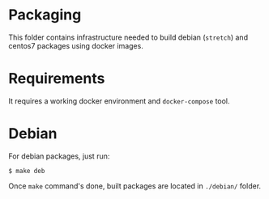 # Packaging

This folder contains infrastructure needed to build debian (`stretch`) and centos7 packages using docker images.

# Requirements

It requires a working docker environment and `docker-compose` tool.

# Debian

For debian packages, just run:
```console
$ make deb
```

Once `make` command's done, built packages are located in `./debian/` folder.
